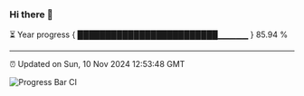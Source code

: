 ### Hi there 👋

⏳ Year progress { █████████████████████████▁▁▁▁▁ } 85.94 %

---

⏰ Updated on Sun, 10 Nov 2024 12:53:48 GMT

![Progress Bar CI](https://github.com/IshwaranRudhara/GIT-ACTION/workflows/Progress%20Bar%20CI/badge.svg)

